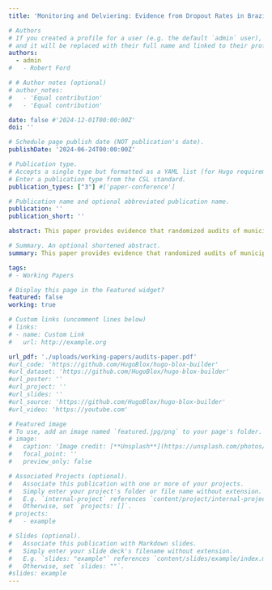 ```yaml
---
title: 'Monitoring and Delviering: Evidence from Dropout Rates in Brazil'

# Authors
# If you created a profile for a user (e.g. the default `admin` user), write the username (folder name) here
# and it will be replaced with their full name and linked to their profile.
authors:
  - admin
#   - Robert Ford

# # Author notes (optional)
# author_notes:
#   - 'Equal contribution'
#   - 'Equal contribution'

date: false #'2024-12-01T00:00:00Z'
doi: ''

# Schedule page publish date (NOT publication's date).
publishDate: '2024-06-24T00:00:00Z'

# Publication type.
# Accepts a single type but formatted as a YAML list (for Hugo requirements).
# Enter a publication type from the CSL standard.
publication_types: ["3"] #['paper-conference']

# Publication name and optional abbreviated publication name.
publication: ''
publication_short: ''

abstract: This paper provides evidence that randomized audits of municipal funds in Brazil led to an improvement in outcomes for public school students, but were not as effective in improving the provision of all public services. I find causal evidence that the audits led to a decrease in the dropout rates in municipal elementary and middle schools by ten percent (0.34 percentage points). A back-of-the-envelope calculation, ignoring spillovers, suggests that one fewer student dropped out, per school, per two years, as a result of these municipal audits. This amounts to approximately one third of the estimates of the decrease in dropout rates resulting from \textit{Bolsa Família}, a large conditional cash transfer program in Brazil designed, in part, to minimize student abandonment. Additionally, I show that the audits' effectiveness in decreasing dropout rates is dependent on each municipality’s reliance on conditional cash transfers, and on the quantity of irregularities uncovered during the audit. I also find suggestive evidence that this effect is driven by a disciplining effect on audited mayors, especially in the presence of re-election incentives. These results support the notion that monitoring and accountability can effectively realign the incentives of politicians and their constituencies.

# Summary. An optional shortened abstract.
summary: This paper provides evidence that randomized audits of municipal funds in Brazil led to an improvement in outcomes for public school students, but were not as effective in improving the provision of all public services.

tags: 
# - Working Papers

# Display this page in the Featured widget?
featured: false
working: true

# Custom links (uncomment lines below)
# links:
# - name: Custom Link
#   url: http://example.org

url_pdf: './uploads/working-papers/audits-paper.pdf'
#url_code: 'https://github.com/HugoBlox/hugo-blox-builder'
#url_dataset: 'https://github.com/HugoBlox/hugo-blox-builder'
#url_poster: ''
#url_project: ''
#url_slides: ''
#url_source: 'https://github.com/HugoBlox/hugo-blox-builder'
#url_video: 'https://youtube.com'

# Featured image
# To use, add an image named `featured.jpg/png` to your page's folder.
# image:
#   caption: 'Image credit: [**Unsplash**](https://unsplash.com/photos/pLCdAaMFLTE)'
#   focal_point: ''
#   preview_only: false

# Associated Projects (optional).
#   Associate this publication with one or more of your projects.
#   Simply enter your project's folder or file name without extension.
#   E.g. `internal-project` references `content/project/internal-project/index.md`.
#   Otherwise, set `projects: []`.
# projects:
#   - example

# Slides (optional).
#   Associate this publication with Markdown slides.
#   Simply enter your slide deck's filename without extension.
#   E.g. `slides: "example"` references `content/slides/example/index.md`.
#   Otherwise, set `slides: ""`.
#slides: example
---
```

<!-- 
{{% callout note %}}
Click the _Cite_ button above to demo the feature to enable visitors to import publication metadata into their reference management software.
{{% /callout %}}

{{% callout note %}}
Create your slides in Markdown - click the _Slides_ button to check out the example.
{{% /callout %}}

Add the publication's **full text** or **supplementary notes** here. You can use rich formatting such as including [code, math, and images](https://docs.hugoblox.com/content/writing-markdown-latex/). -->
